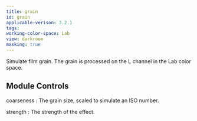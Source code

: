 ```yaml
---
title: grain
id: grain
applicable-verison: 3.2.1
tags: 
working-color-space: Lab 
view: darkroom
masking: true
---
```


Simulate film grain. The grain is processed on the L channel in the Lab color space.

## Module Controls

coarseness
: The grain size, scaled to simulate an ISO number.

strength
: The strength of the effect.